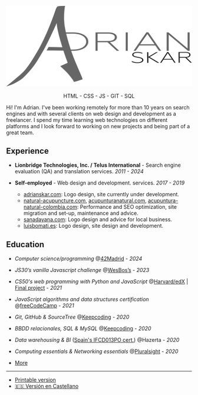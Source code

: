 
![Adrian Skar](images/adskar-black.svg)

<p style="text-align: center;">HTML - CSS - JS - GIT - SQL</p>

Hi! I'm Adrian. I've been working remotely for more than 10 years on search engines and with several clients on web design and development as a freelancer. I spend my time learning web technologies on different platforms and I look forward to working on new projects and being part of a great team.

## Experience

- **Lionbridge Technologies, Inc. / Telus International**​ - Search engine evaluation (QA) and translation services.
*2011 - 2024*

- **Self-employed**​ - Web design and development.
services.
*2017 - 2019*
	- [adrianskar.com​](https://dev.adrianskar.com): Logo design, site currently under development.
	- [natural-acupuncture.com​](https://natural-acupuncture.com/), ​[acupunturanatural.com​](https://web.archive.org/web/20190112201615/https://acupunturanatural.com/),
[acupuntura-natural-colombia.com​](https://acupuntura-natural-colombia.com/): Performance and SEO optimization, site migration and set-up, maintenance and advice.
	- [sanadayana.com](https://web.archive.org/web/20171020115041/https://sanadayana.com/): Logo design and advice for local business.
	- [luisbomati.es](http://luisbomati.es/​): Logo design, site design and development.

## Education
- *Computer science/programming* @[42Madrid](https://www.42madrid.com/en/) - *2024*

- *JS30’s vanilla Javascript challenge* @[WesBos’s](https://javascript30.com/) - *2023*
  
- *CS50's web programming with Python and JavaScript* @[Harvard/edX](https://online-learning.harvard.edu/course/cs50s-web-programming-python-and-javascript) | [Final project](https://github.com/AdrianSkar/CS50W_capstone) - *2021*
  
- *JavaScript algorithms and data structures certification* @[freeCodeCamp](https://www.freecodecamp.org/certification/adrianskar/javascript-algorithms-and-data-structures) - *2021*
  
- *Git, GitHub & SourceTree* @[Keepcoding](https://plataforma.keepcoding.io/p/curso-git-github-sourcetree) - *2020*
  
- *BBDD relacionales, SQL & MySQL* @[Keepcoding](https://plataforma.keepcoding.io/p/curso-bbdd-sql-mysql) - *2020*

- *Data warehousing & BI* ([Spain's IFCD013PO cert.](http://www.madrid.org/sfoc_web/2016/IFCD013PO.pdf)) @Hazerta - *2020*

- *Computing essentials & Networking essentials* @[Pluralsight](https://app.pluralsight.com/paths/skill/fundamentals-of-it-operations-skill) - *2020*


- [More](further%20edu.md)

___

- [Printable version](ResumeAdskar_print.pdf)
- [🇪🇸 Versión en Castellano](https://github.com/AdrianSkar/cv/tree/es)
<!-- - ["Fancy" test](ResumeAdskar_fancy_test.pdf) -->
